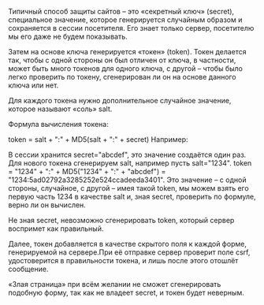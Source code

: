 Типичный способ защиты сайтов – это «секретный ключ» (secret), специальное значение, которое генерируется случайным образом и сохраняется в сессии посетителя. Его знает только сервер, посетителю мы его даже не будем показывать.

Затем на основе ключа генерируется «токен» (token). Токен делается так, чтобы с одной стороны он был отличен от ключа, в частности, может быть много токенов для одного ключа, с другой – чтобы было легко проверить по токену, сгенерирован ли он на основе данного ключа или нет.

Для каждого токена нужно дополнительное случайное значение, которое называют «соль» salt.

Формула вычисления токена:

token = salt + ":" + MD5(salt + ":" + secret) Например:

В сессии хранится secret="abcdef", это значение создаётся один раз. Для нового токена сгенерируем salt, например пусть salt="1234". token = "1234" + ":" + MD5("1234" + ":" + "abcdef") = "1234:5ad02792a3285252e524ccadeeda3401". Это значение – с одной стороны, случайное, с другой – имея такой token, мы можем взять его первую часть 1234 в качестве salt и, зная secret, проверить по формуле, верно ли он вычислен.

Не зная secret, невозможно сгенерировать token, который сервер воспримет как правильный.

Далее, токен добавляется в качестве скрытого поля к каждой форме, генерируемой на сервере.При её отправке сервер проверит поле csrf, удостоверится в правильности токена, и лишь после этого отошлёт сообщение.

«Злая страница» при всём желании не сможет сгенерировать подобную форму, так как не владеет secret, и токен будет неверным.